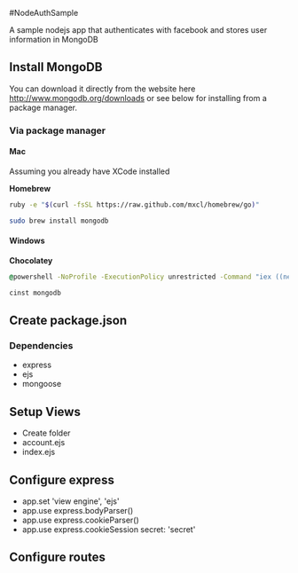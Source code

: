 #NodeAuthSample

A sample nodejs app that authenticates with facebook and stores user information in MongoDB

## Install MongoDB

You can download it directly from the website here http://www.mongodb.org/downloads or see below for installing from a package manager.

### Via package manager 

#### Mac

Assuming you already have XCode installed

**Homebrew**  
```bash
ruby -e "$(curl -fsSL https://raw.github.com/mxcl/homebrew/go)"

sudo brew install mongodb
```  

#### Windows

**Chocolatey**
```cmd
@powershell -NoProfile -ExecutionPolicy unrestricted -Command "iex ((new-object net.webclient).DownloadString('http://chocolatey.org/install.ps1'))" && SET PATH=%PATH%;%systemdrive%\chocolatey\bin

cinst mongodb
```  



## Create package.json

### Dependencies

- express
- ejs
- mongoose

## Setup Views

- Create folder
- account.ejs
- index.ejs

## Configure express

- app.set 'view engine', 'ejs'
- app.use express.bodyParser()
- app.use express.cookieParser()
- app.use express.cookieSession secret: 'secret'

## Configure routes

